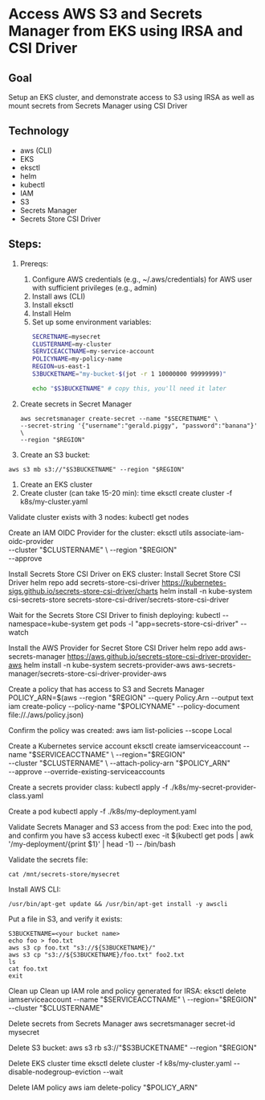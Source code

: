 # Access AWS S3 and Secrets Manager from EKS using IRSA and CSI Driver

## Goal

Setup an EKS cluster, and demonstrate access to S3 using IRSA as well as mount secrets from Secrets Manager using CSI Driver

## Technology
* aws (CLI)
* EKS
* eksctl
* helm
* kubectl
* IAM
* S3
* Secrets Manager
* Secrets Store CSI Driver

## Steps:
1. Prereqs:
    1. Configure AWS credentials (e.g., ~/.aws/credentials) for AWS user with sufficient privileges (e.g., admin)
    1. Install aws (CLI)
    1. Install eksctl
    1. Install Helm
    1. Set up some environment variables:
        ```bash
        SECRETNAME=mysecret
        CLUSTERNAME=my-cluster
        SERVICEACCTNAME=my-service-account
        POLICYNAME=my-policy-name
        REGION=us-east-1
        S3BUCKETNAME="my-bucket-$(jot -r 1 10000000 99999999)"

        echo "$S3BUCKETNAME" # copy this, you'll need it later
        ```

1. Create secrets in Secret Manager
    ```
    aws secretsmanager create-secret --name "$SECRETNAME" \
    --secret-string '{"username":"gerald.piggy", "password":"banana"}' \
    --region "$REGION"
    ```

1. Create an S3 bucket:
  ```
  aws s3 mb s3://"$S3BUCKETNAME" --region "$REGION"
  ```

1. Create an EKS cluster
  1. Create cluster (can take 15-20 min):
time eksctl create cluster -f k8s/my-cluster.yaml

 Validate cluster exists with 3 nodes: 
kubectl get nodes

Create an IAM OIDC Provider for the cluster:
eksctl utils associate-iam-oidc-provider \
  --cluster "$CLUSTERNAME" \
  --region "$REGION" \
  --approve

Install Secrets Store CSI Driver on EKS cluster:
Install Secret Store CSI Driver
helm repo add secrets-store-csi-driver https://kubernetes-sigs.github.io/secrets-store-csi-driver/charts
helm install -n kube-system csi-secrets-store secrets-store-csi-driver/secrets-store-csi-driver

Wait for the Secrets Store CSI Driver to finish deploying:
kubectl --namespace=kube-system get pods -l "app=secrets-store-csi-driver" --watch

Install the AWS Provider for Secret Store CSI Driver
helm repo add aws-secrets-manager https://aws.github.io/secrets-store-csi-driver-provider-aws
helm install -n kube-system secrets-provider-aws aws-secrets-manager/secrets-store-csi-driver-provider-aws

Create a policy that has access to S3 and Secrets Manager
POLICY_ARN=$(aws --region "$REGION" --query Policy.Arn --output text iam create-policy --policy-name "$POLICYNAME" --policy-document file://./aws/policy.json)

Confirm the policy was created:
aws iam list-policies --scope Local

Create a Kubernetes service account 
eksctl create iamserviceaccount --name "$SERVICEACCTNAME" \
--region="$REGION" \
--cluster "$CLUSTERNAME" \
--attach-policy-arn "$POLICY_ARN" \
--approve --override-existing-serviceaccounts

Create a secrets provider class:
kubectl apply -f ./k8s/my-secret-provider-class.yaml

Create a pod
kubectl apply -f ./k8s/my-deployment.yaml

Validate Secrets Manager and S3 access from the pod:
Exec into the pod, and confirm you have s3 access
kubectl exec -it $(kubectl get pods | awk '/my-deployment/{print $1}' | head -1) -- /bin/bash

Validate the secrets file:
```
cat /mnt/secrets-store/mysecret
```

Install AWS CLI:
```
/usr/bin/apt-get update && /usr/bin/apt-get install -y awscli
```

Put a file in S3, and verify it exists:
```
S3BUCKETNAME=<your bucket name>
echo foo > foo.txt
aws s3 cp foo.txt "s3://${S3BUCKETNAME}/"
aws s3 cp "s3://${S3BUCKETNAME}/foo.txt" foo2.txt
ls
cat foo.txt
exit
```

Clean up
Clean up IAM role and policy generated for IRSA:
eksctl delete iamserviceaccount --name "$SERVICEACCTNAME" \
--region="$REGION" \
--cluster "$CLUSTERNAME"

Delete secrets from Secrets Manager
aws secretsmanager secret-id mysecret

Delete S3 bucket:
aws s3 rb s3://"$S3BUCKETNAME" --region "$REGION"

Delete EKS cluster
time eksctl delete cluster -f k8s/my-cluster.yaml --disable-nodegroup-eviction --wait

Delete IAM policy
aws iam delete-policy "$POLICY_ARN"


